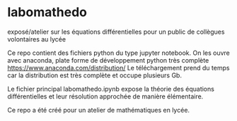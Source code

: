 # labomathedo
exposé/atelier sur les équations différentielles pour un public de collègues volontaires au lycée

Ce repo contient des fichiers python du type jupyter notebook.
On les ouvre avec anaconda, plate forme de développement python très complète 
https://www.anaconda.com/distribution/
Le téléchargement prend du temps car la distribution est très complète et occupe plusieurs Gb.

Le fichier principal labomathedo.ipynb expose la théorie des équations différentielles et leur résolution approchée de manière élémentaire.

Ce repo a été créé pour un atelier de mathématiques en lycée.
